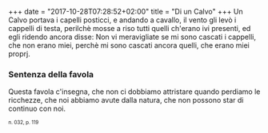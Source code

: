 +++
date = "2017-10-28T07:28:52+02:00"
title = "Di un Calvo"
+++
Un Calvo portava i capelli posticci, e andando a cavallo, il vento gli levò
i cappelli di testa, perilchè mosse a riso tutti quelli ch'erano ivi presenti,
ed egli ridendo ancora disse: Non vi meravigliate se mi sono cascati
i cappelli, che non erano miei, perchè mi sono cascati ancora quelli, che erano
miei proprj.

### Sentenza della favola
Questa favola c'insegna, che non ci dobbiamo attristare quando perdiamo le
ricchezze, che noi abbiamo avute dalla natura, che non possono star di continuo
con noi.

<sub><sub>n. 032, p. 119<sub><sub>

